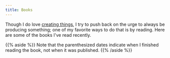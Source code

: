 ```yaml
---
title: Books
---
```


Though I do love [creating things](/creations), I try to push back on the urge to always be producing something; one of my favorite ways to do that is by reading. Here are some of the books I've read recently.

{{% aside %}}
Note that the parenthesized dates indicate when I finished reading the book, not when it was published.
{{% /aside %}}
